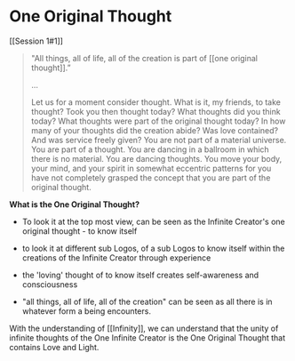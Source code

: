# One Original Thought
[[Session 1#1]]
>"All things, all of life, all of the creation is part of [[one original thought]].”
>
>...
>
>Let us for a moment consider thought. What is it, my friends, to take thought? Took you then thought today? What thoughts did you think today? What thoughts were part of the original thought today? In how many of your thoughts did the creation abide? Was love contained? And was service freely given? You are not part of a material universe. You are part of a thought. You are dancing in a ballroom in which there is no material. You are dancing thoughts. You move your body, your mind, and your spirit in somewhat eccentric patterns for you have not completely grasped the concept that you are part of the original thought.  

**What is the One Original Thought?**
- To look it at the top most view, can be seen as the Infinite Creator's one original thought - to know itself 
- to look it at different sub Logos, of a sub Logos to know itself within the creations of the Infinite Creator through experience
- the 'loving' thought of to know itself creates self-awareness and consciousness

- "all things, all of life, all of the creation" can be seen as all there is in whatever form a being encounters.

With the understanding of [[Infinity]], we can understand that the unity of infinite thoughts of the One Infinite Creator is the One Original Thought that contains Love and Light.
